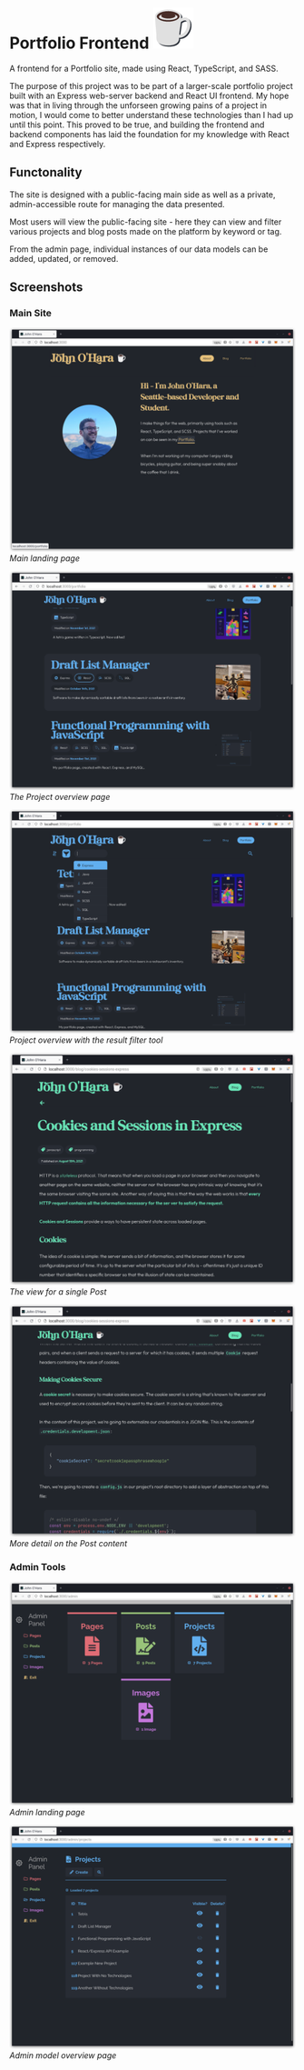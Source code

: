 # Portfolio Frontend ![](screenshots/coffee-logo-small.png)

A frontend for a Portfolio site, made using React, TypeScript, and SASS.

The purpose of this project was to be part of a larger-scale portfolio project built with an Express web-server backend and React UI frontend. My hope was that in living through the unforseen growing pains of a project in motion, I would come to better understand these technologies than I had up until this point. This proved to be true, and building the frontend and backend components has laid the foundation for my knowledge with React and Express respectively.

## Functonality

The site is designed with a public-facing main side as well as a private, admin-accessible route for managing the data presented.

Most users will view the public-facing site - here they can view and filter various projects and blog posts made on the platform by keyword or tag.

From the admin page, individual instances of our data models can be added, updated, or removed. 


## Screenshots

### Main Site

![Main landing page.](screenshots/main-landing.png)
*Main landing page*

![Model overview.](screenshots/project-model-overview.png)
*The Project overview page*

![Model overview filtering.](screenshots/project-model-overview-filtering.png)
*Project overview with the result filter tool*

![Model view 1.](screenshots/model-view-1.png)
*The view for a single Post*

![Model view 2.](screenshots/model-view-2.png)
*More detail on the Post content*

### Admin Tools

![Admin landing page.](screenshots/admin-landing.png)
*Admin landing page*

![Admin model overview page.](screenshots/admin-model-overview.png)
*Admin model overview page*
